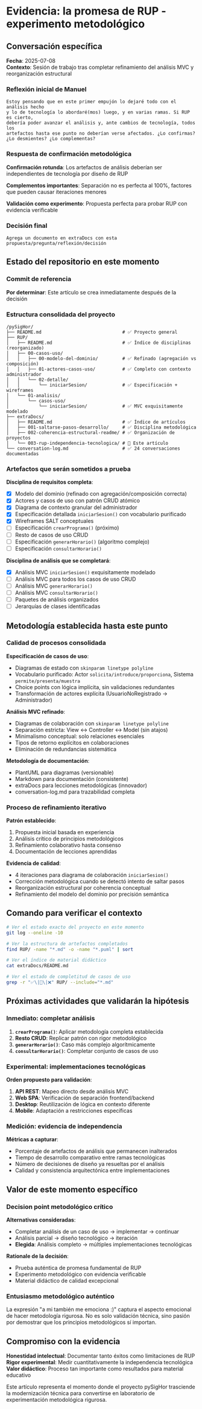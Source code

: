 # Evidencia: la promesa de RUP - experimento metodológico

## Conversación específica

**Fecha**: 2025-07-08  
**Contexto**: Sesión de trabajo tras completar refinamiento del análisis MVC y reorganización estructural

### Reflexión inicial de Manuel

```
Estoy pensando que en este primer empujón lo dejaré todo con el análisis hecho 
y lo de tecnología lo abordaré(mos) luego, y en varias ramas. Si RUP es cierto, 
debería poder avanzar el análisis y, ante cambios de tecnología, todos los 
artefactos hasta ese punto no deberían verse afectados. ¿Lo confirmas? 
¿Lo desmientes? ¿Lo complementas?
```

### Respuesta de confirmación metodológica

**Confirmación rotunda**: Los artefactos de análisis deberían ser independientes de tecnología por diseño de RUP

**Complementos importantes**: Separación no es perfecta al 100%, factores que pueden causar iteraciones menores

**Validación como experimento**: Propuesta perfecta para probar RUP con evidencia verificable

### Decisión final

```
Agrega un documento en extraDocs con esta propuesta/pregunta/reflexión/decisión
```

## Estado del repositorio en este momento

### Commit de referencia

**Por determinar**: Este artículo se crea inmediatamente después de la decisión

### Estructura consolidada del proyecto

```
/pySigHor/
├── README.md                              # ✅ Proyecto general
├── RUP/
│   ├── README.md                          # ✅ Índice de disciplinas (reorganizado)
│   ├── 00-casos-uso/
│   │   ├── 00-modelo-del-dominio/         # ✅ Refinado (agregación vs composición)
│   │   ├── 01-actores-casos-uso/          # ✅ Completo con contexto administrador
│   │   └── 02-detalle/
│   │       └── iniciarSesion/             # ✅ Especificación + wireframes
│   └── 01-analisis/
│       └── casos-uso/
│           └── iniciarSesion/             # ✅ MVC exquisitamente modelado
├── extraDocs/
│   ├── README.md                          # ✅ Índice de artículos
│   ├── 001-saltarse-pasos-desarrollo/     # ✅ Disciplina metodológica
│   ├── 002-coherencia-estructural-readme/ # ✅ Organización de proyectos
│   └── 003-rup-independencia-tecnologica/ # 🎯 Este artículo
└── conversation-log.md                    # ✅ 24 conversaciones documentadas
```

### Artefactos que serán sometidos a prueba

**Disciplina de requisitos completa**:
- [x] Modelo del dominio (refinado con agregación/composición correcta)
- [x] Actores y casos de uso con patrón CRUD atómico
- [x] Diagrama de contexto granular del administrador
- [x] Especificación detallada `iniciarSesion()` con vocabulario purificado
- [x] Wireframes SALT conceptuales
- [ ] Especificación `crearPrograma()` (próximo)
- [ ] Resto de casos de uso CRUD
- [ ] Especificación `generarHorario()` (algoritmo complejo)
- [ ] Especificación `consultarHorario()`

**Disciplina de análisis que se completará**:
- [x] Análisis MVC `iniciarSesion()` exquisitamente modelado
- [ ] Análisis MVC para todos los casos de uso CRUD
- [ ] Análisis MVC `generarHorario()` 
- [ ] Análisis MVC `consultarHorario()`
- [ ] Paquetes de análisis organizados
- [ ] Jerarquías de clases identificadas

## Metodología establecida hasta este punto

### Calidad de procesos consolidada

**Especificación de casos de uso**:
- Diagramas de estado con `skinparam linetype polyline`
- Vocabulario purificado: Actor `solicita/introduce/proporciona`, Sistema `permite/presenta/muestra`
- Choice points con lógica implícita, sin validaciones redundantes
- Transformación de actores explícita (UsuarioNoRegistrado → Administrador)

**Análisis MVC refinado**:
- Diagramas de colaboración con `skinparam linetype polyline`
- Separación estricta: View ↔ Controller ↔ Model (sin atajos)
- Minimalismo conceptual: solo relaciones esenciales
- Tipos de retorno explícitos en colaboraciones
- Eliminación de redundancias sistemática

**Metodología de documentación**:
- PlantUML para diagramas (versionable)
- Markdown para documentación (consistente)
- extraDocs para lecciones metodológicas (innovador)
- conversation-log.md para trazabilidad completa

### Proceso de refinamiento iterativo

**Patrón establecido**:
1. Propuesta inicial basada en experiencia
2. Análisis crítico de principios metodológicos
3. Refinamiento colaborativo hasta consenso
4. Documentación de lecciones aprendidas

**Evidencia de calidad**:
- 4 iteraciones para diagrama de colaboración `iniciarSesion()`
- Corrección metodológica cuando se detectó intento de saltar pasos
- Reorganización estructural por coherencia conceptual
- Refinamiento del modelo del dominio por precisión semántica

## Comando para verificar el contexto

```bash
# Ver el estado exacto del proyecto en este momento
git log --oneline -10

# Ver la estructura de artefactos completados
find RUP/ -name "*.md" -o -name "*.puml" | sort

# Ver el índice de material didáctico
cat extraDocs/README.md

# Ver el estado de completitud de casos de uso
grep -r "✅\|🎯\|❌" RUP/ --include="*.md"
```

## Próximas actividades que validarán la hipótesis

### Inmediato: completar análisis

1. **`crearPrograma()`**: Aplicar metodología completa establecida
2. **Resto CRUD**: Replicar patrón con rigor metodológico
3. **`generarHorario()`**: Caso más complejo algorítmicamente
4. **`consultarHorario()`**: Completar conjunto de casos de uso

### Experimental: implementaciones tecnológicas

**Orden propuesto para validación**:
1. **API REST**: Mapeo directo desde análisis MVC
2. **Web SPA**: Verificación de separación frontend/backend  
3. **Desktop**: Reutilización de lógica en contexto diferente
4. **Mobile**: Adaptación a restricciones específicas

### Medición: evidencia de independencia

**Métricas a capturar**:
- Porcentaje de artefactos de análisis que permanecen inalterados
- Tiempo de desarrollo comparativo entre ramas tecnológicas
- Número de decisiones de diseño ya resueltas por el análisis
- Calidad y consistencia arquitectónica entre implementaciones

## Valor de este momento específico

### Decision point metodológico crítico

**Alternativas consideradas**:
- Completar análisis de un caso de uso → implementar → continuar
- Análisis parcial → diseño tecnológico → iteración
- **Elegida**: Análisis completo → múltiples implementaciones tecnológicas

**Rationale de la decisión**:
- Prueba auténtica de promesa fundamental de RUP
- Experimento metodológico con evidencia verificable
- Material didáctico de calidad excepcional

### Entusiasmo metodológico auténtico

La expresión "a mi también me emociona :)" captura el aspecto emocional de hacer metodología rigurosa. No es solo validación técnica, sino pasión por demostrar que los principios metodológicos sí importan.

## Compromiso con la evidencia

**Honestidad intelectual**: Documentar tanto éxitos como limitaciones de RUP
**Rigor experimental**: Medir cuantitativamente la independencia tecnológica  
**Valor didáctico**: Proceso tan importante como resultados para material educativo

Este artículo representa el momento donde el proyecto pySigHor trasciende la modernización técnica para convertirse en laboratorio de experimentación metodológica rigurosa.